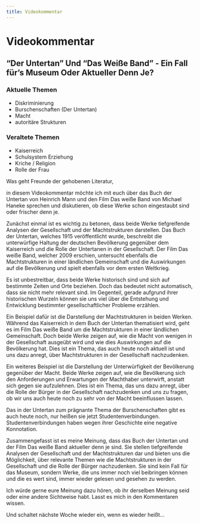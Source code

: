 ```yaml
---
title: Videokommentar
---
```

# Videokommentar

## “Der Untertan” Und “Das Weiße Band” - Ein Fall für’s Museum Oder Aktueller Denn Je?

### Aktuelle Themen

- Diskriminierung
- Burschenschaften (Der Untertan)
- Macht
- autoritäre Strukturen

### Veraltete Themen

- Kaiserreich
- Schulsystem Erziehung
- Kriche / Religion
- Rolle der Frau

Was geht Freunde der gehobenen Literatur,

in diesem Videokommentar möchte ich mit euch über das Buch der Untertan von Heinrich Mann und den Film Das weiße Band von Michael Haneke sprechen und diskutieren, ob diese Werke schon eingestaubt sind oder frischer denn je.

Zunächst einmal ist es wichtig zu betonen, dass beide Werke tiefgreifende Analysen der Gesellschaft und der Machtstrukturen darstellen. Das Buch der Untertan, welches 1915 veröffentlicht wurde, beschreibt die unterwürfige Haltung der deutschen Bevölkerung gegenüber dem Kaiserreich und die Rolle der Untertanen in der Gesellschaft. Der Film Das weiße Band, welcher 2009 erschien, untersucht ebenfalls die Machtstrukturen in einer ländlichen Gemeinschaft und die Auswirkungen auf die Bevölkerung und spielt ebenfalls vor dem ersten Weltkrieg.

Es ist unbestreitbar, dass beide Werke historisch sind und sich auf bestimmte Zeiten und Orte beziehen. Doch das bedeutet nicht automatisch, dass sie nicht mehr relevant sind. Im Gegenteil, gerade aufgrund ihrer historischen Wurzeln können sie uns viel über die Entstehung und Entwicklung bestimmter gesellschaftlicher Probleme erzählen.

Ein Beispiel dafür ist die Darstellung der Machtstrukturen in beiden Werken. Während das Kaiserreich in dem Buch der Untertan thematisiert wird, geht es im Film Das weiße Band um die Machtstrukturen in einer ländlichen Gemeinschaft. Doch beide Werke zeigen auf, wie die Macht von wenigen in der Gesellschaft ausgeübt wird und wie dies Auswirkungen auf die Bevölkerung hat. Dies ist ein Thema, das auch heute noch aktuell ist und uns dazu anregt, über Machtstrukturen in der Gesellschaft nachzudenken.

Ein weiteres Beispiel ist die Darstellung der Unterwürfigkeit der Bevölkerung gegenüber der Macht. Beide Werke zeigen auf, wie die Bevölkerung sich den Anforderungen und Erwartungen der Machthaber unterwirft, anstatt sich gegen sie aufzulehnen. Dies ist ein Thema, das uns dazu anregt, über die Rolle der Bürger in der Gesellschaft nachzudenken und uns zu fragen, ob wir uns auch heute noch zu sehr von der Macht beeinflussen lassen.

Das in der Untertan zum prägnante Thema der Burschenschaften gibt es auch heute noch, nur heißen sie jetzt Studentenverbindungen. Studentenverbindungen haben wegen ihrer Geschichte eine negative Konnotation.

Zusammengefasst ist es meine Meinung, dass das Buch der Untertan und der Film Das weiße Band aktueller denn je sind. Sie stellen tiefgreifende Analysen der Gesellschaft und der Machtstrukturen dar und bieten uns die Möglichkeit, über relevante Themen wie die Machtstrukturen in der Gesellschaft und die Rolle der Bürger nachzudenken. Sie sind kein Fall für das Museum, sondern Werke, die uns immer noch viel beibringen können und die es wert sind, immer wieder gelesen und gesehen zu werden.

Ich würde gerne eure Meinung dazu hören, ob ihr derselben Meinung seid oder eine andere Sichtweise habt. Lasst es mich in den Kommentaren wissen.

Und schaltet nächste Woche wieder ein, wenn es wieder heißt…